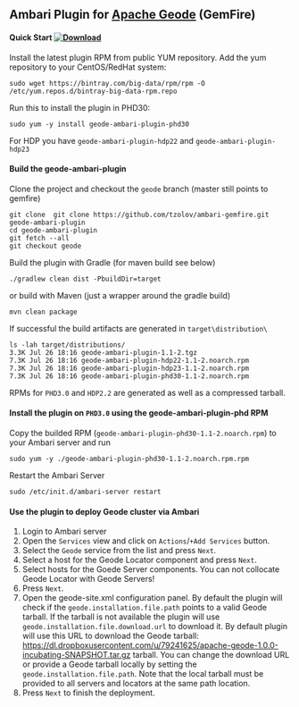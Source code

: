 Ambari Plugin for [Apache Geode](http://geode.incubator.apache.org/) (GemFire) 
----
#### Quick Start  [ ![Download](https://api.bintray.com/packages/big-data/rpm/geode-ambari-plugin/images/download.svg) ](https://bintray.com/big-data/rpm/geode-ambari-plugin/_latestVersion)
Install the latest plugin RPM from public YUM repository. Add the yum repository to your CentOS/RedHat system: 
```
sudo wget https://bintray.com/big-data/rpm/rpm -O /etc/yum.repos.d/bintray-big-data-rpm.repo
```
Run this to install the plugin in PHD30:
```
sudo yum -y install geode-ambari-plugin-phd30
```
For HDP you have `geode-ambari-plugin-hdp22` and `geode-ambari-plugin-hdp23`
#### Build the geode-ambari-plugin
Clone the project and checkout the `geode` branch (master still points to gemfire)
```
git clone  git clone https://github.com/tzolov/ambari-gemfire.git geode-ambari-plugin
cd geode-ambari-plugin
git fetch --all
git checkout geode
```
Build the plugin with Gradle (for maven build see below)
```
./gradlew clean dist -PbuildDir=target
```
or build with Maven (just a wrapper around the gradle build)
```
mvn clean package
```
If successful the build artifacts are generated in `target\distribution\` 
```
ls -lah target/distributions/
3.3K Jul 26 18:16 geode-ambari-plugin-1.1-2.tgz
7.3K Jul 26 18:16 geode-ambari-plugin-hdp22-1.1-2.noarch.rpm
7.3K Jul 26 18:16 geode-ambari-plugin-hdp23-1.1-2.noarch.rpm
7.3K Jul 26 18:16 geode-ambari-plugin-phd30-1.1-2.noarch.rpm
```
RPMs for `PHD3.0` and `HDP2.2` are generated as well as a compressed tarball. 
#### Install the plugin on `PHD3.0` using the geode-ambari-plugin-phd RPM
Copy the builded RPM (`geode-ambari-plugin-phd30-1.1-2.noarch.rpm`) to your Ambari server and run
```
sudo yum -y ./geode-ambari-plugin-phd30-1.1-2.noarch.rpm.rpm
```
Restart the Ambari Server
```
sudo /etc/init.d/ambari-server restart
```
#### Use the plugin to deploy Geode cluster via Ambari
1. Login to Ambari server
2. Open the `Services` view and click on `Actions`/`+Add Services` button.
3. Select the `Geode` service from the list and press `Next`.
4. Select a host for the Geode Locator component and press `Next`.
5. Select hosts for the Goede Server components. You can not collocate Geode Locator with Geode Servers!
6. Press `Next`.
7. Open the geode-site.xml configuration panel. By default the plugin will check if the `geode.installation.file.path` points to a valid Geode tarball. If the tarball is not available the plugin will use `geode.installation.file.download.url` to download it. By default plugin will use this URL to download the Geode tarball: https://dl.dropboxusercontent.com/u/79241625/apache-geode-1.0.0-incubating-SNAPSHOT.tar.gz tarball. You can change the download URL or provide a Geode tarball locally by setting the `geode.installation.file.path`. Note that the local tarball must be provided to all servers and locators at the same path location.
8. Press `Next` to finish the deployment. 



